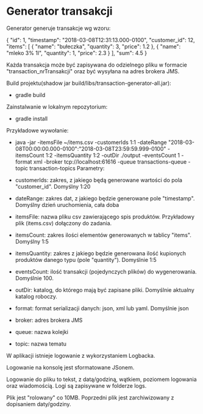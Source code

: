 <h1>Generator transakcji</h1>

Generator generuje transakcje wg wzoru:

{
  "id": 1,
  "timestamp": "2018-03-08T12:31:13.000-0100",
  "customer_id": 12,
  "items": [
    {
      "name": "bułeczka",
      "quantity": 3,
      "price": 1.2
    },
    {
      "name": "mleko 3% 1l",
      "quantity": 1,
      "price": 2.3
    }
  ],
  "sum": 4.5
}

Każda transakcja może być zapisywana do odzielnego pliku w formacie "transaction_nrTransakcji" oraz być wysyłana na adres brokera JMS. 

Build projektu(shadow jar build/libs/transaction-generator-all.jar):

- gradle build

Zainstalwanie w lokalnym repozytorium:

- gradle install

Przykładowe wywołanie:

- java -jar -itemsFile ~/items.csv -customerIds 1:1 -dateRange "2018-03-08T00:00:00.000-0100":"2018-03-08T23:59:59.999-0100" -itemsCount 1:2 -itemsQuantity 1:2 -outDir ./output -eventsCount 1 -format xml -broker tcp://localhost:61616 -queue transactions-queue -topic transaction-topics
Parametry:

- customerIds: zakres, z jakiego będą generowane wartości do pola "customer_id". Domyślny 1:20

- dateRange: zakres dat, z jakiego będzie generowane pole "timestamp". Domyślny dzień uruchomienia, cała doba

- itemsFile: nazwa pliku csv zawierającego spis produktów. Przykładowy plik (items.csv) dołączony do zadania.

- itemsCount: zakres ilości elementów generowanych w tablicy "items". Domyślny 1:5

- itemsQuantity: zakres z jakiego będzie generowana ilość kupionych produktów danego typu (pole "quantity"). Domyślnie 1:5

- eventsCount: ilość transakcji (pojedynczych plików) do wygenerowania. Domyślnie 100.

- outDir: katalog, do którego mają być zapisane pliki. Domyślnie aktualny katalog roboczy.

- format: format serializacji danych: json, xml lub yaml. Domyślnie json

- broker: adres brokera JMS

- queue: nazwa kolejki

- topic: nazwa tematu

W aplikacji istnieje logowanie z wykorzystaniem Logbacka.

Logowanie na konsolę jest sformatowane JSonem.

Logowanie do pliku to tekst, z datą/godziną, wątkiem, poziomem logowania oraz wiadomością. Logi są zapisywane w folderze logs.

Plik jest "rolowany" co 10MB. Poprzedni plik jest zarchiwizowany z dopisaniem daty/godziny.